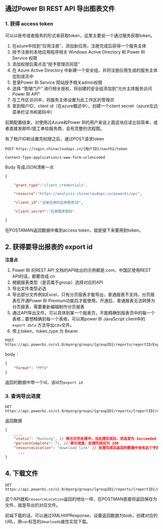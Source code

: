## 通过Power BI REST API 导出图表文件

### 1. 获得 access token 

可以以账号或者服务的形式来获取token，这里主要说一个通过服务获取token。

1. 在azure中找到“应用注册”，添加新应用，注册完成后获得一个服务主体
2. 授予注册的本地应用程序相关 Windows Active Directory 和 Power BI Service 权限
3. 添加权限后需点击“授予管理员同意”
4. 在 Azure Active Directory 中新建一个安全组，并将注册应用生成的服务主体加到成员中
5. 登录Power BI Service 网站授予相关admin权限
6. 选择 “管理门户” 进行相关授权，将创建的安全组添加到”允许主体服务访问 Power BI API”
7. 在工作区访问中，将服务主体设置为此工作区的管理员
8. 拿到租户ID、client id（在azure概述中），创建一个client secret（azure左边菜单栏证书和密码中）



前期配置结束，对使用过Azure和Power BI的用户来说上面这块应该比较简单，或者直接发邮件/提工单给服务商，会有完整的流程图。

有了租户ID和设置完权限之后，通过POST请求token

```http t
POST https://login.chinacloudapi.cn/{租户ID}/oauth2/token

Content-Type:application/x-www-form-urlencoded

```



Body 写成JSON清晰一点

```JSON
{

    "grant_type":"client_credentials",

    "resource":"https://analysis.chinacloudapi.cn/powerbi/api",

    "client_id":"注册应用的应用程序ID",

    "client_secret":"应用程序密码"

}
```



在POSTAMAN返回数据中看到access token，就是接下来要用到token。



## 2. 获得要导出报表的 export id

**注意点**

1. Power BI 的REST API 文档的API给出的示例都是.com，中国区使用REST API的话，都要改成.cn
2. 根据报表类型（是否属于group）选择对应的API
3. 导出文件类型必选
4. 导出部分文件例如Excel，只有分页报表才能导出，普通报表不支持。分页报表在开通Power BI Premium功能后才能使用，开通后，普通报表无法转换为分页报表，需要重新编辑制作分页报表
5. 通过API导出文件，可以具体到某一个报表页，不能精确到报表页中的每一个表格；要想精确到每一个表格，可以用power BI JavaScript client中的 `export data` 方法导出csv文件。
6. 带上token，token_type 为 Bearer

```http
POST https://api.powerbi.cn/v1.0/myorg/groups/{groupID}/reports/reportID/ExportTo
```



body：

```json
{
    "format": "PPTX"
}
```



返回的数据中带一个id，该id为`export id`



### 3. 查询导出进度

```http
GET https://api.powerbi.cn/v1.0/myorg/groups/{groupID}/reports/{reportID}/exports/{exportID}
```

返回数据



```json
{
  	...,
    "status": "Running", // 表示文件处理中，当处理完成后，状态变为 Succeeded
    "percentComplete": 71, // 表示进度，处理完成后为 100 
  	"resourceLocation": "download link" // 处理完成后返回的数据中会有这个字段，可以通过该链接下载
	  ...
}
```



## 4. 下载文件

```http
GET https://api.powerbi.cn/v1.0/myorg/groups/{groupID}/reports/{reportID}/exports/{exportID}/file
```

这个API就和`resourceLocation`返回的地址一样，在POSTMAN直接将返回保存为文件，就是导出的对应文件。



前端下载的话，可以通过XMLHttPResponse，设置返回数据为blob，创建对应的URL，用`<a>`标签的`download`s属性实现下载。